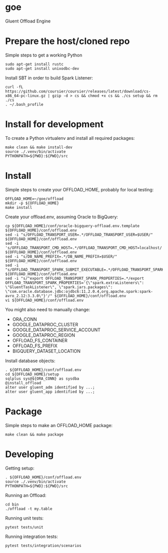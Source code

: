# goe
Gluent Offload Engine

# Prepare the host/cloned repo
Simple steps to get a working Python
```
sudo apt-get install rustc
sudo apt-get install unixodbc-dev
```
Install SBT in order to build Spark Listener:
```
curl -fL https://github.com/coursier/coursier/releases/latest/download/cs-x86_64-pc-linux.gz | gzip -d > cs && chmod +x cs && ./cs setup && rm ./cs
. ~/.bash_profile
```

# Install for development
To create a Python virtualenv and install all required packages:
```
make clean && make install-dev
source ./.venv/bin/activate
PYTHONPATH=${PWD}:${PWD}/src
```

# Install
Simple steps to create your OFFLOAD_HOME, probably for local testing:
```
OFFLOAD_HOME=~/goe/offload
mkdir -p ${OFFLOAD_HOME}
make install
```

Create your offload.env, assuming Oracle to BigQuery:
```
cp ${OFFLOAD_HOME}/conf/oracle-bigquery-offload.env.template ${OFFLOAD_HOME}/conf/offload.env
sed -i "s/OFFLOAD_TRANSPORT_USER=.*/OFFLOAD_TRANSPORT_USER=$USER/" ${OFFLOAD_HOME}/conf/offload.env
sed -i 's/OFFLOAD_TRANSPORT_CMD_HOST=.*/OFFLOAD_TRANSPORT_CMD_HOST=localhost/' ${OFFLOAD_HOME}/conf/offload.env
sed -i "s/DB_NAME_PREFIX=.*/DB_NAME_PREFIX=$USER/" ${OFFLOAD_HOME}/conf/offload.env
sed -i "s/OFFLOAD_TRANSPORT_SPARK_SUBMIT_EXECUTABLE=.*/OFFLOAD_TRANSPORT_SPARK_SUBMIT_EXECUTABLE=/" ${OFFLOAD_HOME}/conf/offload.env
sed -i "s/^export OFFLOAD_TRANSPORT_SPARK_PROPERTIES=.*/export OFFLOAD_TRANSPORT_SPARK_PROPERTIES='{\"spark.extraListeners\": \"GluentTaskListener\", \"spark.jars.packages\": \"com.oracle.database.jdbc:ojdbc6:11.2.0.4,org.apache.spark:spark-avro_2.12:3.3.0\"}'/" ${OFFLOAD_HOME}/conf/offload.env
vi ${OFFLOAD_HOME}/conf/offload.env
```

You might also need to manually change:

- ORA_CONN
- GOOGLE_DATAPROC_CLUSTER
- GOOGLE_DATAPROC_SERVICE_ACCOUNT
- GOOGLE_DATAPROC_REGION
- OFFLOAD_FS_CONTAINER
- OFFLOAD_FS_PREFIX
- BIGQUERY_DATASET_LOCATION

Install database objects:
```
. ${OFFLOAD_HOME}/conf/offload.env
cd ${OFFLOAD_HOME}/setup
sqlplus sys@${ORA_CONN} as sysdba
@install_offload
alter user gluent_adm identified by ...;
alter user gluent_app identified by ...;
```

# Package
Simple steps to make an OFFLOAD_HOME package:
```
make clean && make package
```

# Developing
Getting setup:
```
. ${OFFLOAD_HOME}/conf/offload.env
source ./.venv/bin/activate
PYTHONPATH=${PWD}:${PWD}/src
```

Running an Offload:
```
cd bin
./offload -t my.table
```

Running unit tests:
```
pytest tests/unit
```

Running integration tests:
```
pytest tests/integration/scenarios
```
